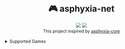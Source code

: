 <h1 align="center">🎮 asphyxia-net</h1>
<div align="center">
  <img src="https://img.shields.io/badge/Language-C%23-brightgreen">
  <img src="https://img.shields.io/badge/Supports-KFC-brightgreen">
<br>
This project inspired by <a href="https://github.com/asphyxia-core">asphyxia-core</a>
</div>
<br>
<details>
  <summary>Supported Games</summary>
  <table>
    <th>Game</th>
    <th>Version</th>
    <th>Code</th>
    <tr>
        <td>Sound Voltex Exceed Gear</td>
        <td>6</td>
        <td>KFC-2022-12-20</td>
    </tr>
  </table>
</details>
